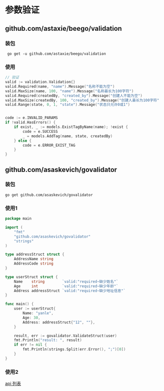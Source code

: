 # 参数验证

## github.com/astaxie/beego/validation


### 装包
` go get -u github.com/astaxie/beego/validation`

### 使用
```go
// 验证
valid := validation.Validation{}
valid.Required(name, "name").Message("名称不能为空")
valid.MaxSize(name, 100, "name").Message("名称最长为100字符")
valid.Required(createdBy, "created_by").Message("创建人不能为空")
valid.MaxSize(createdBy, 100, "created_by").Message("创建人最长为100字符")
valid.Range(state, 0, 1, "state").Message("状态只允许0或1")


code := e.INVALID_PARAMS
if !valid.HasErrors() {
    if exist, _ := models.ExistTagByName(name); !exist {
        code = e.SUCCESS
        _ = models.AddTag(name, state, createdBy)
    } else {
        code = e.ERROR_EXIST_TAG
    }
}
```


## github.com/asaskevich/govalidator
### 装包
`go get github.com/asaskevich/govalidator`

### 使用1
```go
package main

import (
	"fmt"
	"github.com/asaskevich/govalidator"
	"strings"
)

type addressStruct struct {
	AddressName string
	AddressCode string
}

type userStruct struct {
	Name    string        `valid:"required~缺少姓名"`
	Age     int           `valid:"required~缺少年龄"`
	Address addressStruct `valid:"required~缺少地址信息"`
}

func main() {
	user := userStruct{
		Name: "yanle",
		Age: 30,
		Address: addressStruct{"12", ""},
	}

	result, err := govalidator.ValidateStruct(user)
	fmt.Println("result: ", result)
	if err != nil {
		fmt.Println(strings.Split(err.Error(), ";")[0])
	}
}
```

### 使用2
[api 列表](https://github.com/asaskevich/govalidator#list-of-functions)



